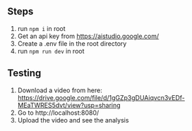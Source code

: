 ## Steps
1. run `npm i` in root
2. Get an api key from https://aistudio.google.com/
3. Create a .env file in the root directory
4. run `npm run dev` in root

## Testing
1. Download a video from here: https://drive.google.com/file/d/1gGZp3gDUAiqvcn3vEDf-MEaTWRES5dvt/view?usp=sharing
2. Go to http://localhost:8080/
3. Upload the video and see the analysis
